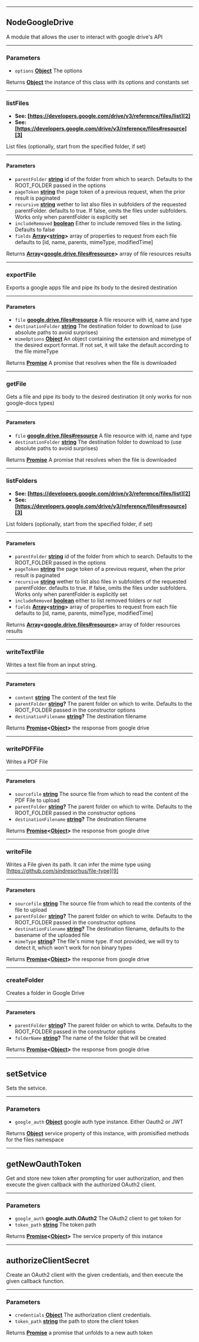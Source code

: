 <!-- Generated by documentation.js. Update this documentation by updating the source code. -->
___
## NodeGoogleDrive

A module that allows the user to interact with google drive's API
___
### Parameters

-   `options` **[Object][1]** The options

Returns **[Object][1]** the instance of this class with its options and constants set
___
### listFiles

-   **See: [https://developers.google.com/drive/v3/reference/files/list][2]**
-   **See: [https://developers.google.com/drive/v3/reference/files#resource][3]**

List files (optionally, start from the specified folder, if set)
___
#### Parameters

-   `parentFolder` **[string][4]** id of the folder from which to search.
                                      Defaults to the ROOT_FOLDER passed in the
                                      options
-   `pageToken` **[string][4]** the page token of a previous request,
                                      when the prior result is paginated
-   `recursive` **[string][4]** wether to list also files in subfolders
                                      of the requested parentFolder. defaults to
                                      true. If false, omits the files under
                                      subfolders. Works only when parentFolder is
                                      explicitly set
-   `includeRemoved` **[boolean][5]** Either to include removed files in the
                                      listing. Defaults to false
-   `fields` **[Array][6]&lt;[string][4]>** array of  properties to request from each file
                                      defaults to [id, name, parents, mimeType, modifiedTime]

Returns **[Array][6]&lt;[google.drive.files#resource][7]>** array of file resources results
___
### exportFile

Exports a google apps file and pipe its body to the desired destination
___
#### Parameters

-   `file` **[google.drive.files#resource][7]** A file resource
                                                              with id, name and
                                                              type
-   `destinationFolder` **[string][4]** The destination
                                                              folder to download
                                                              to (use absolute
                                                              paths to avoid
                                                              surprises)
-   `mimeOptions` **[Object][1]** An object
                                                              containing the
                                                              extension and
                                                              mimetype of the
                                                              desired export
                                                              format. If not set,
                                                              it will take the
                                                              default according
                                                              to the file
                                                              mimeType

Returns **[Promise][8]** A promise that resolves when the file
                                       is downloaded
___
### getFile

Gets a file and pipe its body to the desired destination
(it only works for non google-docs types)
___
#### Parameters

-   `file` **[google.drive.files#resource][7]** A file resource with id, name and type
-   `destinationFolder` **[string][4]** The destination folder to download to (use absolute paths to avoid surprises)

Returns **[Promise][8]** A promise that resolves when the file is downloaded
___
### listFolders

-   **See: [https://developers.google.com/drive/v3/reference/files/list][2]**
-   **See: [https://developers.google.com/drive/v3/reference/files#resource][3]**

List folders (optionally, start from the specified folder, if set)
___
#### Parameters

-   `parentFolder` **[string][4]** id of the folder from which to search.
                                      Defaults to the ROOT_FOLDER passed in the
                                      options
-   `pageToken` **[string][4]** the page token of a previous request,
                                      when the prior result is paginated
-   `recursive` **[string][4]** wether to list also files in subfolders
                                      of the requested parentFolder. defaults to
                                      true. If false, omits the files under
                                      subfolders. Works only when parentFolder is
                                      explicitly set
-   `includeRemoved` **[boolean][5]** either to list removed folders or not
-   `fields` **[Array][6]&lt;[string][4]>** array of  properties to request from each file
                                      defaults to [id, name, parents, mimeType, modifiedTime]

Returns **[Array][6]&lt;[google.drive.files#resource][7]>** array of folder resources results
___
### writeTextFile

Writes a text file from an input string.
___
#### Parameters

-   `content` **[string][4]** The content of the text file
-   `parentFolder` **[string][4]?** The parent folder on which to write. Defaults to the ROOT_FOLDER passed in the constructor options
-   `destinationFilename` **[string][4]?** The destination filename

Returns **[Promise][8]&lt;[Object][1]>** the response from google drive
___
### writePDFFile

Writes a PDF File
___
#### Parameters

-   `sourcefile` **[string][4]** The source file from which to read the content of the PDF File to upload
-   `parentFolder` **[string][4]?** The parent folder on which to write. Defaults to the ROOT_FOLDER passed in the constructor options
-   `destinationFilename` **[string][4]?** The destination filename

Returns **[Promise][8]&lt;[Object][1]>** the response from google drive
___
### writeFile

Writes a File given its path. It can infer the mime type using [https://github.com/sindresorhus/file-type][9]
___
#### Parameters

-   `sourcefile` **[string][4]** The source file from which to read the contents of the file to upload
-   `parentFolder` **[string][4]?** The parent folder on which to write. Defaults to the ROOT_FOLDER passed in the constructor options
-   `destinationFilename` **[string][4]?** The destination filename, defaults to the basename of the uploaded file
-   `mimeType` **[string][4]?** The file's mime type. If not provided, we will try to detect it, which won't work for non binary types

Returns **[Promise][8]&lt;[Object][1]>** the response from google drive
___
### createFolder

Creates a folder in Google Drive
___
#### Parameters

-   `parentFolder` **[string][4]?** The parent folder on which to write. Defaults to the ROOT_FOLDER passed in the constructor options
-   `folderName` **[string][4]?** The name of the folder that will be created

Returns **[Promise][8]&lt;[Object][1]>** the response from google drive
___
## setSetvice

Sets the setvice.
___
### Parameters

-   `google_auth` **[Object][1]** google auth type instance. Either Oauth2 or JWT

Returns **[Object][1]** service property of this instance, with promisified methods for the files namespace
___
## getNewOauthToken

Get and store new token after prompting for user authorization, and then
execute the given callback with the authorized OAuth2 client.
___
### Parameters

-   `google_auth` **google.auth.OAuth2** The OAuth2 client to get token for
-   `token_path` **[string][4]** The token path

Returns **[Promise][8]&lt;[Object][1]>** The service property of this instance
___
## authorizeClientSecret

Create an OAuth2 client with the given credentials, and then execute the
given callback function.
___
### Parameters

-   `credentials` **[Object][1]** The authorization client credentials.
-   `token_path` **[string][4]** the path to store the client token

Returns **[Promise][8]** a promise that unfolds to a new auth token

[1]: https://developer.mozilla.org/docs/Web/JavaScript/Reference/Global_Objects/Object

[2]: https://developers.google.com/drive/v3/reference/files/list

[3]: https://developers.google.com/drive/v3/reference/files#resource

[4]: https://developer.mozilla.org/docs/Web/JavaScript/Reference/Global_Objects/String

[5]: https://developer.mozilla.org/docs/Web/JavaScript/Reference/Global_Objects/Boolean

[6]: https://developer.mozilla.org/docs/Web/JavaScript/Reference/Global_Objects/Array

[7]: https://developers.google.com/drive/v3/reference/files#resource

[8]: http://bluebirdjs.com/docs/api-reference.html

[9]: https://github.com/sindresorhus/file-type
